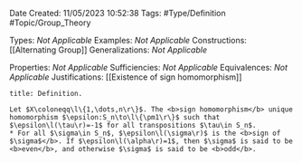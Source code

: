 <div class="topSpace"></div>

Date Created: 11/05/2023 10:52:38
Tags: #Type/Definition #Topic/Group_Theory

Types: <i>Not Applicable</i>
Examples: <i>Not Applicable</i>
Constructions: [[Alternating Group]]
Generalizations: <i>Not Applicable</i>

Properties: <i>Not Applicable</i>
Sufficiencies: <i>Not Applicable</i>
Equivalences: <i>Not Applicable</i>
Justifications: [[Existence of sign homomorphism]]

``` ad-Definition
title: Definition.

Let $X\coloneqq\l\{1,\dots,n\r\}$. The <b>sign homomorphism</b> unique homomorphism $\epsilon:S_n\to\l\{\pm1\r\}$ such that $\epsilon\l(\tau\r)=-1$ for all transpositions $\tau\in S_n$.
* For all $\sigma\in S_n$, $\epsilon\l(\sigma\r)$ is the <b>sign of $\sigma$</b>. If $\epsilon\l(\alpha\r)=1$, then $\sigma$ is said to be <b>even</b>, and otherwise $\sigma$ is said to be <b>odd</b>.

```
